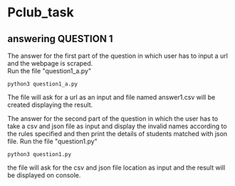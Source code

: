 # Pclub_task
## answering QUESTION 1
The answer for the first part of the question in which user has to input a url and the webpage is scraped.       
Run the file "question1_a.py" 

```
python3 question1_a.py
```
The file will ask for a url as an input and file named answer1.csv will be created displaying the result.


The answer for the second part of the question in which the user has to take a csv and json file as input and display the invalid names according to the rules specified and then print the details of students matched with json file.
Run the file "question1.py" 

```
python3 question1.py
```

the file will ask for the csv and json file location as input and the result will be displayed on console.
